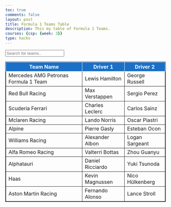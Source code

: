 ```yaml
---
toc: true
comments: false
layout: post
title: Formula 1 Teams Table
description: This my table of Formula 1 Teams.
courses: {csp: {week: 3}}
type: hacks
---
```

<input type="text" id="myInput" onkeyup="myFunction()" placeholder="Search for teams..">

<style>
    tr:hover {background-color: #3ba3a0;}

    table, th, td {
        border: 1px solid;
    }

    th {
        background-color: #1a70c7;
        color: white;
    }
</style>

<table id="myTable" class="table">
    <thead>
        <tr>
            <th>Team Name</th>
            <th>Driver 1</th>
            <th>Driver 2</th>
        </tr>
    </thead>
    <tbody>
        <tr>
            <td>Mercedes AMG Petronas Formula 1 Team</td>
            <td>Lewis Hamilton</td>
            <td>George Russell</td>
        </tr>
        <tr>
            <td>Red Bull Racing</td>
            <td>Max Verstappen</td>
            <td>Sergio Perez</td>
        </tr>
        <tr>
            <td>Scuderia Ferrari</td>
            <td>Charles Leclerc</td>
            <td>Carlos Sainz</td>
        </tr>
        <tr>
            <td>Mclaren Racing</td>
            <td>Lando Norris</td>
            <td>Oscar Piastri</td>
        </tr>
        <tr>
            <td>Alpine</td>
            <td>Pierre Gasly</td>
            <td>Esteban Ocon</td>
        </tr>
        <tr>
            <td>Williams Racing</td>
            <td>Alexander Albon</td>
            <td>Logan Sargeant</td>
        </tr>
        <tr>
            <td>Alfa Romeo Racing</td>
            <td>Valterri Bottas</td>
            <td>Zhou Guanyu</td>
        </tr>
        <tr>
            <td>Alphatauri</td>
            <td>Daniel Ricciardo</td>
            <td>Yuki Tsunoda</td>
        </tr>
        <tr>
            <td>Haas</td>
            <td>Kevin Magnussen</td>
            <td>Nico Hülkenberg</td>
        </tr>
        <tr>
            <td>Aston Martin Racing</td>
            <td>Fernando Alonso</td>
            <td>Lance Stroll</td>
        </tr>
    </tbody>
</table>

<script>
function myFunction() {
  // Declare variables 
  var input, filter, table, tr, td, i, txtValue;
  input = document.getElementById("myInput");
  filter = input.value.toUpperCase();
  table = document.getElementById("myTable");
  tr = table.getElementsByTagName("tr");

  // Loop through all table rows, and hide those who don't match the search query
  for (i = 0; i < tr.length; i++) {
    td = tr[i].getElementsByTagName("td")[0];
    if (td) {
      txtValue = td.textContent || td.innerText;
      if (txtValue.toUpperCase().indexOf(filter) > -1) {
        tr[i].style.display = "";
      } else {
        tr[i].style.display = "none";
      }
    } 
  }
}
</script>